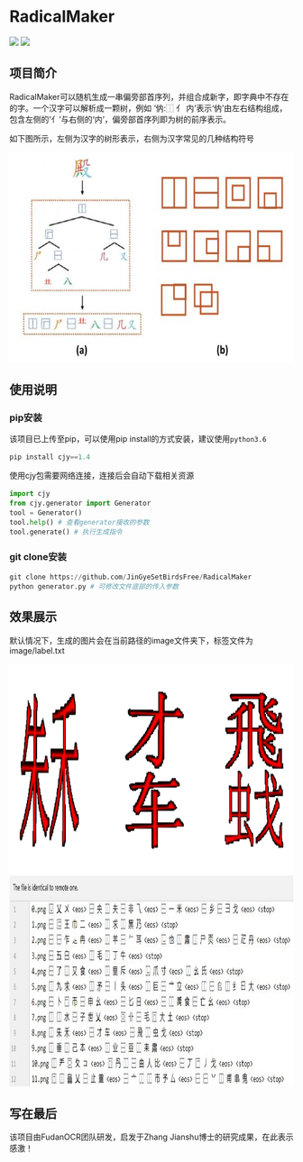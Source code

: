 # RadicalMaker

![](https://img.shields.io/badge/version-1.4.0-green)
![](https://img.shields.io/badge/build-pass-green)


## 项目简介
RadicalMaker可以随机生成一串偏旁部首序列，并组合成新字，即字典中不存在的字。一个汉字可以解析成一颗树，例如
‘㐻:⿰ 亻 内’表示‘㐻’由左右结构组成，包含左侧的‘亻’与右侧的‘内’，偏旁部首序列即为树的前序表示。

如下图所示，左侧为汉字的树形表示，右侧为汉字常见的几种结构符号

<div align=center><img width="636" height="374" src="./readme_source/makeup.jpg"></div>

## 使用说明
### pip安装
该项目已上传至pip，可以使用pip install的方式安装，建议使用`python3.6`
```python
pip install cjy==1.4
```
使用cjy包需要网络连接，连接后会自动下载相关资源
```python
import cjy
from cjy.generator import Generator
tool = Generator()
tool.help() # 查看generator接收的参数
tool.generate() # 执行生成指令
```

### git clone安装
```python
git clone https://github.com/JinGyeSetBirdsFree/RadicalMaker
python generator.py # 可修改文件底部的传入参数
```

## 效果展示
默认情况下，生成的图片会在当前路径的image文件夹下，标签文件为image/label.txt

<div align=center><img width="636" height="374" src="./readme_source/generate.png"></div>

<div align=center><img width="636" height="374" src="./readme_source/label.jpg"></div>

## 写在最后
该项目由FudanOCR团队研发，启发于Zhang Jianshu博士的研究成果，在此表示感激！

